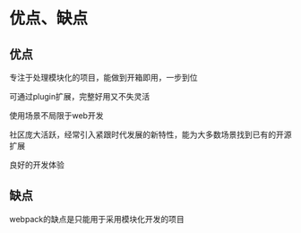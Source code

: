 # 优点、缺点

## 优点
专注于处理模块化的项目，能做到开箱即用，一步到位         

可通过plugin扩展，完整好用又不失灵活

使用场景不局限于web开发

社区庞大活跃，经常引入紧跟时代发展的新特性，能为大多数场景找到已有的开源扩展

良好的开发体验

## 缺点
webpack的缺点是只能用于采用模块化开发的项目